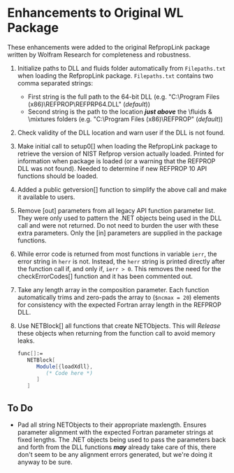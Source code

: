 # Enhancements to Original WL Package

These enhancements were added to the original RefpropLink package written by Wolfram Research for completeness and robustness.

1. Initialize paths to DLL and fluids folder automatically from `Filepaths.txt` when loading the RefpropLink package.  `Filepaths.txt` contains two comma separated strings: 

   - First string is the full path to the 64-bit DLL (e.g. "C:\Program Files (x86)\REFPROP\REFPRP64.DLL" (_default_))
   - Second string is the path to the location **_just above_** the \\fluids & \\mixtures folders (e.g. "C:\Program Files (x86)\REFPROP" (_default_)) 
   
2. Check validity of the DLL location and warn user if the DLL is not found. 

3. Make initial call to setup0[] when loading the RefpropLink package to retrieve the version of NIST Refprop version actually loaded.  Printed for information when package is loaded (or a warning that the REFPROP DLL was not found).  Needed to determine if new REFPROP 10 API functions should be loaded.

4. Added a public getversion[] function to simplify the above call and make it available to users. 

5. Remove [out] parameters from all legacy API function parameter list.  They were only used to pattern the .NET objects being used in the DLL call and were not returned.  Do not need to burden the user with these extra parameters.  Only the [in] parameters are supplied in the package functions.

6. While error code is returned from most functions in variable `ierr`, the error string in `herr` is not.  Instead, the `herr` string is printed directly after the function call if, and only if, `ierr > 0`.  This removes the need for the checkErrorCodes[] function and it has been commented out. 

7. Take any length array in the composition parameter.  Each function automatically trims and zero-pads the array to (`$ncmax = 20`) elements for consistency with the expected Fortran array length in the REFPROP DLL.

8. Use NETBlock[] all functions that create NETObjects.  This will _Release_ these objects when returning from the function call to avoid memory leaks.
   ```Mathematica
   func[]:=
      NETBlock[
         Module[{loadXdll},
            (* Code here *)
         ]
      ]
   ``` 

## To Do
   
- Pad all string NETObjects to their appropriate maxlength.  Ensures parameter alignment with the expected Fortran parameter strings at fixed lengths.  The .NET objects being used to pass the parameters back and forth from the DLL functions **_may_** already take care of this, there don't seem to be any alignment errors generated, but we're doing it anyway to be sure.

